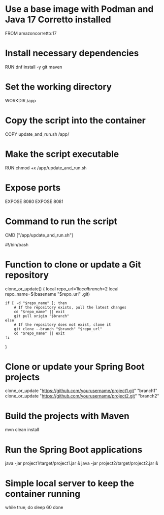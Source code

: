 # Use a base image with Podman and Java 17 Corretto installed
FROM amazoncorretto:17

# Install necessary dependencies
RUN dnf install -y git maven

# Set the working directory
WORKDIR /app

# Copy the script into the container
COPY update_and_run.sh /app/

# Make the script executable
RUN chmod +x /app/update_and_run.sh

# Expose ports
EXPOSE 8080
EXPOSE 8081

# Command to run the script
CMD ["/app/update_and_run.sh"]



#!/bin/bash

# Function to clone or update a Git repository
clone_or_update() {
    local repo_url=$1
    local branch=$2
    local repo_name=$(basename "$repo_url" .git)
    
    if [ -d "$repo_name" ]; then
        # If the repository exists, pull the latest changes
        cd "$repo_name" || exit
        git pull origin "$branch"
    else
        # If the repository does not exist, clone it
        git clone --branch "$branch" "$repo_url"
        cd "$repo_name" || exit
    fi
}

# Clone or update your Spring Boot projects
clone_or_update "https://github.com/yourusername/project1.git" "branch1"
clone_or_update "https://github.com/yourusername/project2.git" "branch2"

# Build the projects with Maven
mvn clean install

# Run the Spring Boot applications
java -jar project1/target/project1.jar &
java -jar project2/target/project2.jar &

# Simple local server to keep the container running
while true; do
    sleep 60
done
